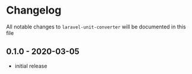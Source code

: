 # Changelog

All notable changes to `laravel-unit-converter` will be documented in this file

## 0.1.0 - 2020-03-05

- initial release

